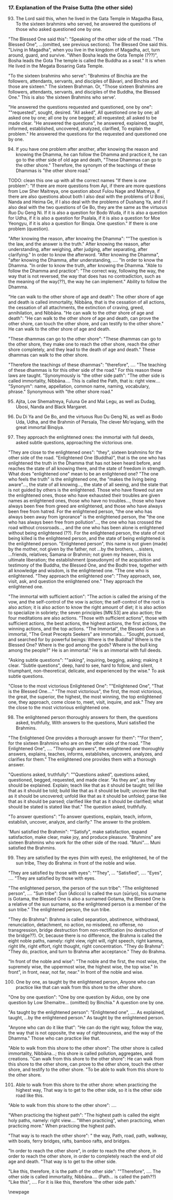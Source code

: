 ### 17. Explanation of the Praise Sutta (the other side)

93. The Lord said this, when he lived in the Gata Temple in Magadha Basa,
To the sixteen brahmins who served, he answered the questions of those who asked
questioned one by one.

"The Blessed One said this": "Speaking of the other side of the road. "The
Blessed One", ...(omitted, see previous sections). The Blessed One said this.
"Living in Magadha", when you live in the kingdom of Magadha, act, turn around,
guard, and survive. "When Bosha leads the Gota Temple (???)", Bosha leads the
Gota The temple is called the Buddha as a seat." It is when He lived in the
Megata Bosaring Gata Temple.

"To the sixteen brahmins who serve": "Brahmins of Binchia are the followers,
attendants, servants, and disciples of Bāvari, and Binchia and those are
sixteen." The sixteen Brahman. Or, "Those sixteen Brahmins are followers,
attendants, servants, and disciples of the Buddha, the Blessed One." This is
also 'the sixteen Brahmins who serve'.

"He answered the questions requested and questioned, one by one": ""requested",
sought, desired. "All asked", All questioned one by one; all asked one by one;
all one by one begged; all requested; all asked to be made clear. "He answered
the questions", he answered, explained, taught, informed, established,
uncovered, analyzed, clarified, To explain the problem." He answered the
questions for the requested and questioned one by one.

94. If you have one problem after another, after knowing the reason and knowing
    the Dhamma, he can follow the Dhamma and practice it, he can go to the other side
    of old age and death,
"These Dhammas can go to the other shore." Therefore, the synonym of the teachings
of these Dhammas is "the other shore road."

TODO: clean this one up with all the correct names
"If there is one problem": "If there are more questions from Ayi, if there are
more questions from Low Sher Maitreya, one question about Fulou Nage and
Maitreya, if there are also questions about both I also deal with the problems
of U Bosi, Nanda and Heima Ge, if I also deal with the problems of Dushang Ya,
and if I also deal with the two questions of Ge Bo, they are the same as the
virtuous Ruo Du Geng Ni. If it is also a question for Bodo Wuda, if it is also a
question for Udha, if it is also a question for Psalala, if it is also a
question for Moe Yeongyu, if it is also a question for Binqia. One question."
If there is one problem (question).

"After knowing the reason, after knowing the Dhamma": ""The question is the law,
and the answer is the truth." After knowing the reason, after understanding,
after weighing, after judging, after separating, after clarifying." In order to
know the afterword. "After knowing the Dhamma", "after knowing the Dhamma, after
understanding, .... "In order to know the Dhamma. "In order to know the truth,
after knowing the Dhamma. "Able to follow the Dhamma and practice": "The correct
way, following the way, the way that is not reversed, the way that does has no
contradiction, such as the meaning of the way(??), the way he can implement."
Ability to follow the Dhamma.

"He can walk to the other shore of age and death": The other shore of age and
death is called immortality, Nibbāna, that is the cessation of all actions, the
cessation of all attachments, the extinction of craving, greed, annihilation,
and Nibbāna. "He can walk to the other shore of age and death": "He can walk to
the other shore of age and death, can prove the other shore, can touch the other
shore, and can testify to the other shore." He can walk to the other shore of
age and death.

"These dhammas can go to the other shore": "These dhammas can go to the other
shore, they make one to reach the other shore, reach the other shore completely,
and they lead to the death of age and death." These dhammas can walk to the
other shore.

"Therefore the teachings of these dhammas": "therefore", .... "The teaching of
these dhammas  is for this other side of the road." For this reason these laws
are taught. "Synonymously is "the other side path": "The other side is called
immortality, Nibbāna.... This is called the Path, that is: right view....
"Synonym": name, appellation, common name, naming, vocabulary, phrase."
Synonymous with "the other shore road."

95. Ajita, Low Shemaitreya, Fuluna Ge and Mai Legu,
as well as Dudag, Ubosi, Nanda and Black Margaret.

96. Du Di Ya and Ge Bo, and the virtuous Ruo Du Geng Ni,
as well as Bodo Uda, Udha, and the Brahmin of Persala,
The clever Mo'eqiang, with the great immortal Binqiya.

97. They approach the enlightened ones: the immortal with full deeds,
asked subtle questions, approaching the victorious one.

"They are close to the enlightened ones": "they", sixteen brahmins for the other
side of the road. "Enlightened One (Buddha)", that is the one who has
enlightened the truth in the Dhamma that has not been heard before, and reaches
the state of all knowing there, and the state of freedom in strength. What does
"enlightened one" mean to be an enlightened one? "The one who feels the truth"
is the enlightened one, the "makes the living being aware"..., the state of all
knowing..., the state of all seeing, and the state that is not guided by others
is the enlightened. Those who have flowed out are the enlightened ones, those
who have exhausted their troubles are given names as enlightened ones, those who
have no troubles..., those who have always been free from greed are enlightened,
and those who have always been free from hatred. For the enlightened person,
"the one who has always been away from ignorance" is the enlightened person, the
"the one who has always been free from pollution"..., the one who has crossed
the road without crossroads..., and the one who has been alone is enlightened
without being enlightened (??). For the enlightened person, the state of not
being killed is the enlightened person, and the state of being enlightened is
the enlightened person. "Enlightened person", this name is not given (made) by
the mother, not given by the father, not ...by the brothers, ...sisters,
...friends, relatives; Samana or Brahmin; not given my heaven, this is ultimate
liberation; the establishment (pseudonym) of the acquisition and testimony of
the Buddha, the Blessed One, and the Bodhi tree, together with all knowledge and
wisdom, is the enlightened one. "The one who is enlightened. "They approach the
enlightened one": "They approach, see, visit, ask, and question the enlightened
one." They approach the enlightened one.

"The immortal with sufficient action": "The action is called the arising of the
vow, and the self-control of the vow is action; the self-control of the root is
also action; it is also action to know the right amount of diet; it is also
action to specialize in sobriety; the seven principles [MN.53] are also action;
the four meditations are also actions. "Those with sufficient actions", those
with sufficient actions, the best actions, the highest actions, the first
actions, the winning actions, and the top actions. "The Immortal", the Blessed
One is an immortal, "The Great Precepts Seekers" are immortals... "Sought,
pursued, and searched for by powerful beings: Where is the Buddha? Where is the
Blessed One? Where is the god among the gods? Where is the bull king among the
people?" He is an immortal." He is an immortal with full deeds.

"Asking subtle questions": ""asking", inquiring, begging, asking; making it
clear. "Subtle questions", deep, hard to see, hard to follow, and silent,
triumphant, non-theoretical, delicate, and experienced by the wise." To ask
subtle questions.

"Close to the most victorious Enlightened One": ""Enlightened One", "That is the
Blessed One...." "The most victorious", the first, the most victorious, the
great, the superior, the highest, the most winning, the top enlightened one,
they approach, come close to, meet, visit, inquire, and ask." They are the close
to the most victorious enlightened one.

98. The enlightened person thoroughly answers for them, the questions asked,
    truthfully,
With answers to the questions, Muni satisfied the Brahmins.

"The Enlightened One provides a thorough answer for them": ""For them", for the
sixteen Brahmins who are on the other side of the road. "The Enlightened One",
.... "Thorough answers", the enlightened one thoroughly answers, explains,
teaches, informs, establishes, uncovers, analyzes, and clarifies for them." The
enlightened one provides them with a thorough answer.

"Questions asked, truthfully": ""Questions asked", questions asked, questioned,
begged, requested, and made clear. "As they are", as they should be explained.
Explain; teach like that as it should be taught; tell like that as it should be
told; build like that as it should be built; uncover like that as it should be
uncovered; unfold like that as it should be unfoled; parse like that as it
should be parsed; clarified like that as it should be clarified; what should be
stated is stated like that." The question asked, truthfully.

"To answer questions": "To answer questions, explain, teach, inform, establish,
uncover, analyze, and clarify." The answer to the problem.

'Muni satisfied the Brahmin": ""Satisfy", make satisfaction, expand
satisfaction, make clear, make joy, and produce pleasure. "Brahmins" are sixteen
Brahmins who work for the other side of the road. "Muni"....
Muni satisfied the Brahmins.

99. They are satisfied by the eyes (him with eyes), the enlightened, he of the sun tribe,
They do Brahma: in front of the noble and wise.

"They are satisfied by those with eyes": ""They", ... "Satisfied", .... "Eyes",
.... "They are satisfied by those with eyes.

"The enlightened person, the person of the sun tribe": "The enlightened person",
.... "Sun tribe": Sun (Ādicco) Is called the sun (sūriyo), his surname is
Gotama, the Blessed One is also a surnamed Gotama, the Blessed One is a
relative of the sun surname, so the enlightened person is a member of the sun
tribe." The enlightened person, the sun tribe.

"They do Brahma": Brahma is called separation, abstinence, withdrawal,
renunciation, detachment, no action, no misdeed, no offense, no transgression,
bridge destruction from non-rectification (no destruction of the bridge??). Or,
because there is no difference, the Brahma is called the eight noble paths,
namely: right view, right will, right speech, right kamma, right life, right
effort, right thought, right concentration. "They do Brahma": "They do,
practice, and turn to Brahma after acceptance." They do Brahma.

"In front of the noble and wise": "The noble and the first, the most wise, the
supremely wise, the uppermost wise, the highest wise, the top wise." In front",
in front, near, not far, near." In front of the noble and wise.

100. One by one, as taught by the enlightened person,
Anyone who can practice like that can walk from this shore to the other shore.

"One by one question": "One by one question by Aiduo, one by one question by Low
Shemaitre... (omitted) by Binchia." A question one by one.

"As taught by the enlightened person": "Enlightened one", .... As explained,
taught, ...by the enlightened person." As taught by the enlightened person.

"Anyone who can do it like that": "He can do the right way, follow the way, the
way that is not opposite, the way of righteousness, and the way of the Dhamma."
Those who can practice like that.

"Able to walk from this shore to the other shore": The other shore is called
immortality, Nibbāna...; this shore is called pollution, aggregates, and
creations. "Can walk from this shore to the other shore": He can walk from this
shore to the other shore, can prove to the other shore, touch the other shore,
and testify to the other shore. "To be able to walk from this shore to the other
shore.

101. Able to walk from this shore to the other shore: when practicing the
     highest way,
That way is to get to the other side, so it is the other side road like this.

"Able to walk from this shore to the other shore": ....

"When practicing the highest path": "The highest path is called the eight holy
paths, namely: right view.... "When practicing", when practicing, when
practicing more." When practicing the highest path.

"That way is to reach the other shore": "
the way, Path, road, path, walkway,
with boats, ferry bridges, rafts, bamboo rafts, and bridges.

"In order to reach the other shore", in order to reach the other shore, in order
to reach the other shore, in order to completely reach the end of old age and death.
"That way is to get to the other side.

"Like this, therefore, it is the path of the other side": ""Therefore", .... The
other side is called immortality, Nibbāna.... (Path... is called the path??)
"Like this", .... For it is like this, therefore 'the other side path.'

\newpage
